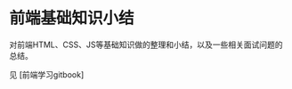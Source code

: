 # 前端基础知识小结
对前端HTML、CSS、JS等基础知识做的整理和小结，以及一些相关面试问题的总结。

见 [前端学习gitbook]
<!-- (http://leafxm.com/front-end-database) -->
